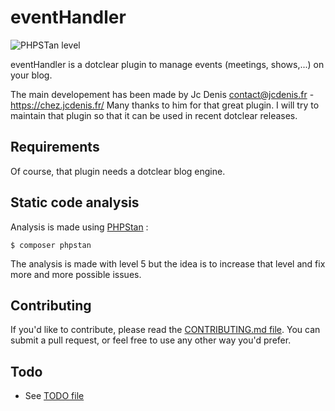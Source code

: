 # eventHandler

![PHPSTan level](https://img.shields.io/badge/PHPStan-level%205-brightgreen.svg?style=flat)

eventHandler is a dotclear plugin to manage events (meetings, shows,...) on your blog.

The main developement has been made by Jc Denis <contact@jcdenis.fr> - https://chez.jcdenis.fr/
Many thanks to him for that great plugin. I will try to maintain that plugin so that it can be used in recent dotclear releases.

## Requirements

Of course, that plugin needs a dotclear blog engine.

## Static code analysis

Analysis is made using [PHPStan](https://github.com/phpstan/phpstan) :

```
$ composer phpstan
```

The analysis is made with level 5 but the idea is to increase that level and fix more and more possible issues.

## Contributing

If you'd like to contribute, please read the [CONTRIBUTING.md file](CONTRIBUTING.md). You can submit
a pull request, or feel free to use any other way you'd prefer.

## Todo

- See [TODO file](TODO.md)
